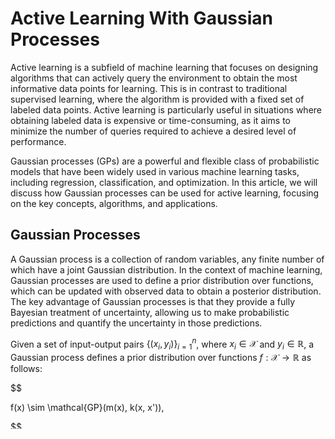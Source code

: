 # Active Learning With Gaussian Processes

Active learning is a subfield of machine learning that focuses on designing algorithms that can actively query the environment to obtain the most informative data points for learning. This is in contrast to traditional supervised learning, where the algorithm is provided with a fixed set of labeled data points. Active learning is particularly useful in situations where obtaining labeled data is expensive or time-consuming, as it aims to minimize the number of queries required to achieve a desired level of performance.

Gaussian processes (GPs) are a powerful and flexible class of probabilistic models that have been widely used in various machine learning tasks, including regression, classification, and optimization. In this article, we will discuss how Gaussian processes can be used for active learning, focusing on the key concepts, algorithms, and applications.

## Gaussian Processes

A Gaussian process is a collection of random variables, any finite number of which have a joint Gaussian distribution. In the context of machine learning, Gaussian processes are used to define a prior distribution over functions, which can be updated with observed data to obtain a posterior distribution. The key advantage of Gaussian processes is that they provide a fully Bayesian treatment of uncertainty, allowing us to make probabilistic predictions and quantify the uncertainty in those predictions.

Given a set of input-output pairs $\{(x_i, y_i)\}_{i=1}^n$, where $x_i \in \mathcal{X}$ and $y_i \in \mathbb{R}$, a Gaussian process defines a prior distribution over functions $f: \mathcal{X} \rightarrow \mathbb{R}$ as follows:


$$

f(x) \sim \mathcal{GP}(m(x), k(x, x')),

$$


where $m(x)$ is the mean function and $k(x, x')$ is the covariance function (also known as the kernel). The mean function represents the expected value of the function at each input, while the covariance function encodes the similarity between function values at different inputs. Common choices for the covariance function include the squared exponential (SE) kernel, the Matérn kernel, and the rational quadratic (RQ) kernel.

Given the observed data, we can compute the posterior distribution of the function values at a set of test inputs $X_*$ as follows:


$$

f(X_*) | X, y, X_* \sim \mathcal{N}(\mu_*, \Sigma_*),

$$


where $\mu_*$ and $\Sigma_*$ are the posterior mean and covariance, respectively, which can be computed using the kernel matrix and the observed data.

## Active Learning with Gaussian Processes

The main idea behind active learning with Gaussian processes is to use the uncertainty estimates provided by the GP to guide the selection of the most informative data points. This can be achieved by defining an acquisition function, which quantifies the expected utility of querying a particular input. The acquisition function is typically designed to balance the trade-off between exploration (querying inputs with high uncertainty) and exploitation (querying inputs with high expected performance).

There are several popular acquisition functions for active learning with Gaussian processes, including:

1. **Expected Improvement (EI):** This acquisition function measures the expected improvement in the function value over the current best observation. It is commonly used in Bayesian optimization, where the goal is to find the global maximum of an unknown function.


$$

\text{EI}(x) = \mathbb{E}\left[\max(f(x) - f(x^+), 0)\right],

$$


where $x^+$ is the current best input.

2. **Upper Confidence Bound (UCB):** This acquisition function selects the input that maximizes the upper confidence bound of the function value, which is given by the sum of the posterior mean and a multiple of the posterior standard deviation.


$$

\text{UCB}(x) = \mu(x) + \beta \sigma(x),

$$


where $\beta > 0$ is a tunable exploration-exploitation parameter.

3. **Entropy Reduction:** This acquisition function aims to minimize the expected entropy of the posterior distribution after observing the function value at a new input. This can be seen as a measure of the expected reduction in uncertainty about the function.


$$

\text{ER}(x) = \mathbb{E}\left[H(f(X_*)) - H(f(X_*) | y(x))\right],

$$


where $H(\cdot)$ denotes the entropy.

4. **Mutual Information:** This acquisition function measures the expected reduction in uncertainty about the function value at a set of test inputs $X_*$ after observing the function value at a new input.


$$

\text{MI}(x) = \mathbb{E}\left[I(f(X_*); y(x))\right],

$$


where $I(\cdot)$ denotes the mutual information.

Once the acquisition function is defined, the active learning algorithm proceeds by iteratively selecting the input that maximizes the acquisition function, querying the function value at that input, and updating the Gaussian process with the new observation.

## Applications

Active learning with Gaussian processes has been successfully applied to a wide range of problems, including:

- Bayesian optimization: Finding the global maximum of an unknown function, with applications in hyperparameter tuning, experimental design, and robotics.
- Sensor placement: Selecting the locations of sensors to maximize the information about a spatial field, with applications in environmental monitoring, surveillance, and remote sensing.
- Sequential decision making: Learning the optimal policy in reinforcement learning and control problems, with applications in robotics, finance, and healthcare.

In summary, active learning with Gaussian processes is a powerful and flexible framework for designing algorithms that can actively query the environment to obtain the most informative data points for learning. By leveraging the uncertainty estimates provided by Gaussian processes, active learning algorithms can achieve significant improvements in data efficiency, making them particularly useful in situations where obtaining labeled data is expensive or time-consuming.
